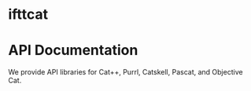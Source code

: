 # ifttcat

# API Documentation

We provide API libraries for Cat++, Purrl, Catskell, Pascat, and Objective Cat.
